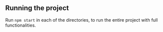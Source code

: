 ## Running the project

Run `npm start` in each of the directories, to run the entire project with full functionalities. 
